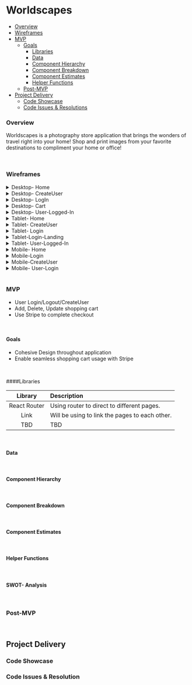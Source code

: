 # Worldscapes

- [Overview](#overview)
- [Wireframes](#wireframes)
- [MVP](#MVP)
  - [Goals](#goals)
    - [Libraries](#libraries)
    - [Data](#data)
    - [Component Hierarchy](#component-hierarchy)
    - [Component Breakdown](#component-breakdown)
    - [Component Estimates](#component-estimates)
    - [Helper Functions](#helper-functions)
  - [Post-MVP](#post-mvp)
- [Project Delivery](#project-delivery)
  - [Code Showcase](#code-showcase)
  - [Code Issues & Resolutions](#code-issues--resolutions)



### Overview

  Worldscapes is a photography store application that brings the wonders of travel right into your home! Shop and print images from your favorite destinations to compliment your home or office! 

<br>

### Wireframes 

<details>
<summary>Desktop- Home</summary>
<img src="https://user-images.githubusercontent.com/61858219/208339764-d2f19803-3b45-4313-a84d-a4e2930786fb.png" >
</details>

<details>
<summary>Desktop- CreateUser</summary>
<img src="https://user-images.githubusercontent.com/61858219/208341927-fb0dae85-b975-4326-8753-ad3edc1ef454.png" >
</details>

<details>
<summary>Desktop- LogIn</summary>
<img src="https://user-images.githubusercontent.com/61858219/208343873-90fa294f-c0ac-4312-9e14-afe838c84672.png" >
</details>


<details>
<summary>Desktop- Cart</summary>
<img src="https://user-images.githubusercontent.com/61858219/208344309-a5ae46a0-2f9a-4b0e-b022-046087a7b201.png">
</details>

<details>
<summary>Desktop- User-Logged-In</summary>
<img src="https://user-images.githubusercontent.com/61858219/208344138-1663df02-42af-4023-a32f-305d36a60e2a.png" >
</details>


<details>
<summary>Tablet- Home</summary>
<img src="https://user-images.githubusercontent.com/61858219/209052944-9cf363ba-38a9-4183-a6fa-9315f0f67361.png" >
</details>


<details>
<summary>Tablet- CreateUser</summary>
<img src="https://user-images.githubusercontent.com/61858219/209053017-d325e389-ee9a-4708-81ea-531048f009f9.png" >
</details>

<details>
<summary>Tablet- Login</summary>
<img src="https://user-images.githubusercontent.com/61858219/209053091-75e5ae3f-18da-47dc-b068-7891ba5765d4.png" >
</details>

<details>
<summary>Tablet-Login-Landing</summary>
<img src="https://user-images.githubusercontent.com/61858219/209053263-cd8f053f-5ab8-43f8-92ad-57783ae5b92a.png" >
</details>

<details>
<summary>Tablet- User-Logged-In</summary>
<img src="https://user-images.githubusercontent.com/61858219/209053155-162eb705-4cb0-4375-ad72-383c8f722f3b.png" >
</details>


<details>
<summary>Mobile- Home</summary>
<img src="https://user-images.githubusercontent.com/61858219/209702050-39c7634d-a2b6-4f13-afb7-b3158863c1e7.png" >
</details>

<details>
<summary>Mobile-Login</summary>
<img src="https://user-images.githubusercontent.com/61858219/209702112-2080a7f1-2fbe-41e9-908f-6ee68662995b.png" >
</details>

<details>
<summary>Mobile-CreateUser</summary>
<img src="https://user-images.githubusercontent.com/61858219/209705165-85b70f0d-0725-4e2a-9632-7f7907afb511.png" >
</details>

<details>
<summary>Mobile- User-Login</summary>
<img src="https://user-images.githubusercontent.com/61858219/209705259-e651c1b7-1a1a-496a-9c68-3c8e53b58112.png" >
</details>

<br>

### MVP
- User Login/Logout/CreateUser
- Add, Delete, Update shopping cart
- Use Stripe to complete checkout

<br>

#### Goals 

- Cohesive Design throughout application
- Enable seamless shopping cart usage with Stripe 


<br>


####Libraries 

|     Library      | Description                                |
| :--------------: | :----------------------------------------- |
|   React Router   |  Using router to direct to different pages.   |
|     Link         |Will be using to link the pages to each other.   |
|    TBD              |     TBD                          |

<br>

#### Data



<br>

#### Component Hierarchy

<br>

#### Component Breakdown


<br>

#### Component Estimates


<br>

#### Helper Functions

<br>

#### SWOT- Analysis

<br>

### Post-MVP


<br>

## Project Delivery


### Code Showcase


### Code Issues & Resolution





